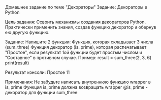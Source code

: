 Домашнее задание по теме "Декораторы"
Задание: Декораторы в Python

Цель задания:
Освоить механизмы создания декораторов Python.
Практически применить знания, создав функцию декоратор и обернув ею другую функцию.

Задание:
Напишите 2 функции:
Функция, которая складывает 3 числа (sum_three)
Функция декоратор (is_prime), которая распечатывает "Простое", если результат 1ой функции будет простым числом и "Составное" в противном случае.
Пример:
result = sum_three(2, 3, 6)
print(result)

Результат консоли:
Простое
11

Примечания:
Не забудьте написать внутреннюю функцию wrapper в is_prime
Функция is_prime должна возвращать wrapper
@is_prime - декоратор для функции sum_three
